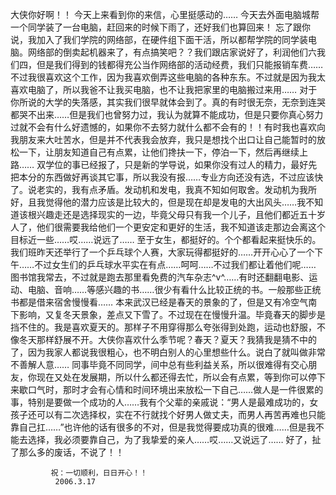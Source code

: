 大侠你好啊！！
今天上来看到你的来信，心里挺感动的……
    今天去外面电脑城帮一个同学装了一台电脑，赶回来的时候下雨了，还好我们也算回来！
    忘了跟你说，我加入了我们学院的网络部，在硬件组下面干活，所以都帮学院的同学装电脑。网络部的倒卖起机器来了，有点搞笑吧？？我们跟店家说好了，利润他们六我们四，但是我们得到的钱都得充公当作网络部的活动经费，我们只能报销车费……不过我很喜欢这个工作，因为我喜欢倒弄这些电脑的各种东东。不过就是因为我太喜欢电脑了，所以我爸不让我买电脑，也不让我把家里的电脑搬过来用……
     对于你所说的大学的失落感，其实我们很早就体会到了。真的有时很无奈，无奈到连哭都哭不出来……但是我们也曾努力过，我认为就算不能成功，但是只要你真心努力过就不会有什么好遗憾的，如果你不去努力就什么都不会有的！！有时我也喜欢向我朋友来大吐苦水，但是并不代表我会放弃，我只是想找个出口让自己能暂时的放松一下，让朋友知道自己有点累，让他们搀扶一下，停泊一下，然后再继续上路……
     双学位的事已经报了，只是新的学导说，如果你没有过人的精力，最好先把本分的东西做好再谈其它事，所以我没有报……专业方向还没有选，不过应该快了。说老实的，我有点矛盾。发动机和发电，我真不知如何取舍。发动机为我所好，且我觉得他的潜力应该是比较大的，但是现在却是发电的大出风头……我不知道该根兴趣走还是选择现实的一边，毕竟父母只有我一个儿子，且他们都近五十岁人了，他们很需要我给他们一个更安定和更好的生活，我不知道该走那边会离这个目标近一些……哎……说远了……
    至于女生，都挺好的。个个都看起来挺快乐的。我们班昨天还举行了一个乒乓球个人赛，大家玩得都挺好的……开开心心了一个下午……不过女生们的乒乓球水平实在有点……呵呵……不过我们都让着他们呢……
    图书馆我常去，不过就是跑去那里看免费的汽车杂志^v^……有时还翻翻电影、运动、电脑、音响……等感兴趣的书……很少有看什么比较正统的书。一般那些正统书都是借来宿舍慢慢看……
    本来武汉已经是春天的景象的了，但是又有冷空气南下影响，又复冬天景象，差点又下雪了。不过现在在慢慢升温。毕竟春天的脚步是挡不住的。我是喜欢夏天的。那样子不用穿得那么夸张得到处跑，运动也舒服，不像冬天那样舒展不开。大侠你喜欢什么季节呢？春天？夏天？我猜我是猜不中的了，因为我家人都说我很粗心，也不明白别人的心里想些什么。说白了就叫做非常不善解人意……
    同事毕竟不同同学，间中总有些利益关系，所以很难得有交心朋友，你现在又处在发展期，所以什么都还得去忙，所以会有点累，等到你可以停下来歇口气时，那时才会有心情和时间环境出来放松一下自己……做人是一件很累的事，特别是要做一个成功的人……我有个父辈的亲戚说：“男人是最难成功的，女孩子还可以有二次选择权，实在不行就找个好男人做丈夫，而男人再苦再难也只能靠自己扛……”也许他的话有很多的不对，但是我觉得要成功真的很难……但是我不能去选择，我必须要靠自己，为了我挚爱的亲人……哎……又说远了……
    好了，扯了那么多的废话，不说了！！
                   
                
                  
         

             祝：一切顺利，日日开心！！
              2006.3.17
<!-- ##{"timestamp":1142595517}## -->